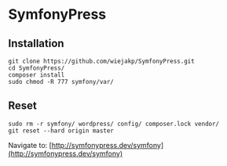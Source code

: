 # SymfonyPress

## Installation

```
git clone https://github.com/wiejakp/SymfonyPress.git
cd SymfonyPress/
composer install
sudo chmod -R 777 symfony/var/
```

## Reset

```
sudo rm -r symfony/ wordpress/ config/ composer.lock vendor/
git reset --hard origin master
```

Navigate to: [http://symfonypress.dev/symfony](http://symfonypress.dev/symfony)
